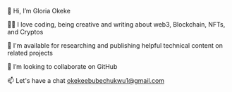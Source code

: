 👋 Hi, I’m Gloria Okeke

👩‍💻 I love coding, being creative and writing about web3, Blockchain, NFTs, and Cryptos

🧡 I'm available for researching and publishing helpful technical content on related projects

🚀 I’m looking to collaborate on GitHub

📫 Let's have a chat okekeebubechukwu1@gmail.com

